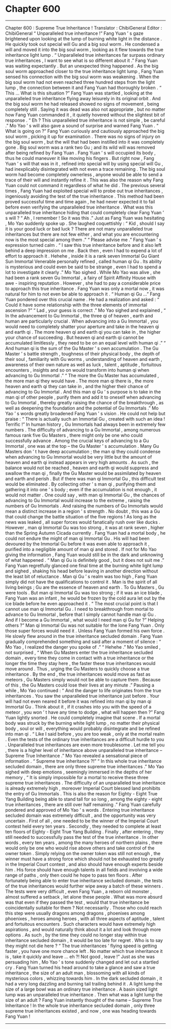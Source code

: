
# Chapter 600


---

Chapter 600 : Supreme True Inheritance !
Translator :
ChibiGeneral
Editor :
ChibiGeneral
“ Unparalleled true inheritance !” Fang Yuan ’ s gaze brightened upon looking at the lump of burning white light in the distance .
He quickly took out special will Gu and a big soul worm . He condensed a will and moved it into the big soul worm , looking as it flew towards the true inheritance light lump .
“ Unparalleled true inheritances far surpass ordinary true inheritances , I want to see what is so different about it .” Fang Yuan was waiting expectantly .
But an unexpected thing happened .
As the big soul worm approached closer to the true inheritance light lump , Fang Yuan sensed his connection with the big soul worm was weakening .
When the big soul worm had not even reached three hundred steps from the light lump , the connection between it and Fang Yuan had thoroughly broken .
“ This … What is this situation ?” Fang Yuan was startled , looking at the unparalleled true inheritance flying away leisurely in its original orbit . And the big soul worm he had released showed no signs of movement , being completely still . Saying it was dead was also not appropriate , but no matter how Fang Yuan commanded it , it quietly hovered without the slightest bit of response .
“ Eh ? This unparalleled true inheritance is not simple , be careful .” Mo Yao ’ s will also gave a sound of surprise and warned Fang Yuan .
“ What is going on ?” Fang Yuan curiously and cautiously approached the big soul worm , picking it up for examination .
There was no signs of injury on the big soul worm , but the will that had been instilled into it was completely gone .
Big soul worm was a rank two Gu ; and its wild will was removed after being refined by Fang Yuan .
Fang Yuan ’ s will occupied its body , thus he could maneuver it like moving his fingers .
But right now , Fang Yuan ’ s will that was in it , refined into special will by using special will Gu , had inexplicably disintegrated with not even a trace remaining .
The big soul worm had become completely ownerless , anyone would be able to send a trace of their will and instantly refine it .
This was also the reason why Fang Yuan could not command it regardless of what he did .
The previous several times , Fang Yuan had exploited special will to probe out true inheritances , ingeniously avoiding the test of the true inheritance . This method had been proved successful time and time again , he had never expected it to fail before even verifying the unparalleled true inheritance .
What was this unparalleled true inheritance hiding that could completely clear Fang Yuan ’ s will ?
“ Ah , I remember ! So it was this .” Just as Fang Yuan was hesitating , Mo Yao suddenly spoke up .
She laughed coquettishly : “ Kid , should I say it is your good luck or bad luck ? There are not many unparalleled true inheritances but there are not few either , and what you are encountering now is the most special among them .”
“ Please advise me .” Fang Yuan ’ s expression turned calm .
“ I saw this true inheritance before and it also left behind a deep impression on me . Back then , even I had to expend a lot of effort to approach it . Hehehe , inside it is a rank seven Immortal Gu Giant Sun Immortal Venerable personally refined , called human qi Gu . Its ability is mysterious and could even be said to be strange , even I had to spend a lot to investigate it clearly .” Mo Yao sighed .
While Mo Yao was alive , she had been a rank seven Gu Immortal , a fairy of Spirit Affinity House with awe - inspiring reputation .
However , she had to pay a considerable price to approach this true inheritance . Fang Yuan was only a mortal now , it was natural for him to not even be able to approach it .
“ Human qi Gu …” Fang Yuan pondered over this crucial name .
He had a realization and asked : “ Could it have some relationship with the three elements of immortal ascension ?”
“ Lad , your guess is correct .” Mo Yao sighed and explained , “ In the advancement to Gu Immortal , the three qi of heaven , earth and human are particularly crucial . When advancing into a Gu Immortal , you would need to completely shatter your aperture and take in the heaven qi and earth qi . The more heaven qi and earth qi you can take in , the higher your chance of succeeding . But heaven qi and earth qi cannot be accumulated limitlessly , they need to be on an equal level with human qi .”
“ And human qi is the sum of the Gu Master ’ s own accumulation . The Gu Master ’ s battle strength , toughness of their physical body , the depth of their soul , familiarity with Gu worms , understanding of heaven and earth , awareness of their own nature as well as luck , talent , aptitude , fortuitous encounters , insights and so on would transform into human qi when advancing to Gu Immortal .”
“ The more the Gu Master has accumulated , the more man qi they would have . The more man qi there is , the more heaven and earth qi they can take in , and the higher their chance of advancing to Gu Immortal . And this man qi Gu ’ s purpose is to take in the man qi of other people , purify them and add it to oneself when advancing to Gu Immortal , thereby greatly raising the chance of the breakthrough , as well as deepening the foundation and the potential of Gu Immortals .”
Mo Yao ’ s words greatly broadened Fang Yuan ’ s vision .
He could not help but praise : “ There is actually such an Immortal Gu , created with such an idea ! Terrific !”
In human history , Gu Immortals had always been in extremely few numbers . The difficulty of advancing to a Gu Immortal , among numerous famous rank five Gu Masters , there might only be one who could successfully advance .
Among the crucial keys of advancing to a Gu Immortal , one was at the top – the Gu Master ’ s accumulation .
Many Gu Masters don ’ t have deep accumulation ; the man qi they could condense when advancing to Gu Immortal would be very little but the amount of heaven and earth qi instead appears in very high amounts . As such , the balance would not be reached , heaven and earth qi would suppress and swallow the man qi , finally the Gu Master would be assimilated by heaven and earth and perish .
But if there was man qi Immortal Gu , this difficult test would be eliminated .
By collecting other ’ s man qi , purifying them and gathering it into one ’ s body ; even if the accumulation is not enough , it would not matter .
One could say , with man qi Immortal Gu , the chances of advancing to Gu Immortal would increase to the extreme , raising the numbers of Gu Immortals .
And raising the numbers of Gu Immortals would mean a distinct increase in a region ’ s strength .
No doubt , this was a Gu that could change the battle situation of the five regions ! As long as the news was leaked , all super forces would fanatically rush over like ducks .
However , man qi Immortal Gu was too strong , it was at rank seven , higher than the Spring Autumn Cicada currently .
Fang Yuan had a mortal body , he could not endure the might of man qi Immortal Gu .
His will had been devoured by the Immortal Gu before it was even able to approach it , purified into a negligible amount of man qi and stored .
If not for Mo Yao giving the information , Fang Yuan would still be in the dark and unknowing of what happened .
“ Man qi Gu is definitely good , but it does not suit me .” Fang Yuan regretfully glanced one final time at the burning white light lump and sighed , shaking his head before leaving in another direction without the least bit of reluctance .
Man qi Gu ’ s realm was too high , Fang Yuan simply did not have the qualifications to control it .
Man is the spirit of all living beings ; Gu are the essence of heaven and earth . To Gu Masters , Gu were tools . But man qi Immortal Gu was too strong ; if it was an ice blade , Fang Yuan was an infant , he would be frozen by the cold aura let out by the ice blade before he even approached it .
“ The most crucial point is that I cannot use man qi Immortal Gu . I need to breakthrough from mortal to advance to Gu Immortal , before that I simply cannot handle man qi Gu . And if I become a Gu Immortal , what would I need man qi Gu for ?” Helping others ?”
Man qi Immortal Gu was not suitable for the lone Fang Yuan . Only those super forces would need it .
Unless Fang Yuan formed his own force .
He slowly flew around in the true inheritance secluded domain .
Fang Yuan gradually comprehended something and said after a moment of silence : “ Mo Yao , I realized the danger you spoke of .”
“ Hehehe .” Mo Yao smiled , not surprised , “ When Gu Masters enter the true inheritance secluded domain , every time they come in contact with a true inheritance or the longer the time they stay here , the faster these true inheritances would move around . Thus , urging the Gu Masters to quickly choose a true inheritance . By the end , the true inheritances would move as fast as meteors , Gu Masters simply would not be able to capture them . Because of this , the Gu Masters could lose their lives at any minute .”
Pausing a while , Mo Yao continued : “ And the danger to life originates from the true inheritances . You saw the unparalleled true inheritance just before . Your will had not even neared it before it was refined into man qi by man qi Immortal Gu . Think about it , if it crashes into you with the speed of a meteor , you won ’ t have any time to dodge , what will happen then ?”
Fang Yuan lightly snorted .
He could completely imagine that scene .
If a mortal body was struck by the burning white light lump , no matter their physical body , soul or will , everything would probably disintegrate and be refined into man qi .
“ Like I said before , you are too weak , only at the mortal realm . Even the tests of the ordinary true inheritances are a difficult hurdle to you . Unparalleled true inheritances are even more troublesome . Let me tell you , there is a higher level of inheritance above unparalleled true inheritance – Supreme True Inheritance .” Mo Yao revealed a sensational piece of information .
“ Supreme true inheritance ?!”
“ In this whole true inheritance secluded domain , there are only three supreme true inheritances .” Mo Yao sighed with deep emotions , seemingly immersed in the depths of her memory , “ It is simply impossible for a mortal to receive these three supreme true inheritances . The difficulty of an unparalleled true inheritance is already extremely high , moreover Imperial Court blessed land prohibits the entry of Gu Immortals . This is also the reason for Eighty - Eight True Yang Building being able to stand tall for so long , among the eighty - eight true inheritances , there are still over half remaining .”
Fang Yuan carefully pondered and approved of Mo Yao ’ s words .
Entering true inheritance secluded domain was extremely difficult , and the opportunity was very uncertain . First of all , one needed to be the winner of the Imperial Court contest held every ten years . Secondly , they needed to complete at least ten floors of Eighty - Eight True Yang Building . Finally , after entering , they still needed to successfully pass the test of the true inheritance .
In other words , every ten years , among the many heroes of northern plains , there would only be one who would rise above others and take control of the owner token .
Simply relying on the owner token was still not enough , the winner must have a strong force which should not be exhausted too greatly in the Imperial Court contest , and also should have enough experts beside him . His force should have enough talents in all fields and involving a wide range of paths , only then could he hope to pass ten floors .
After fortunately being able to enter true inheritance secluded domain , the tests of the true inheritances would further wipe away a batch of these winners .
The tests were very difficult , even Fang Yuan , a reborn old monster , almost suffered a setback , let alone these people .
What was more absurd was that even if they passed the test , would that true inheritance be coincidentally suitable for them ?
Not necessarily .
Those who could reach this step were usually dragons among dragons , phoenixes among phoenixes , heroes among heroes , with all three aspects of aptitude , talent and fortuitous encounters . Such characters would have extremely high aspirations , and would naturally think about it a lot and look through more options .
As such , by the time they could no longer stay within true inheritance secluded domain , it would be too late for regret .
Who is to say they might not die here ?
“ The true inheritances ’ flying speed is getting faster , you have one more chance left . No matter which true inheritance it is , take it quickly and leave … eh ?! Not good , leave !” Just as she was persuading him , Mo Yao ’ s tone suddenly changed and let out a startled cry .
Fang Yuan turned his head around to take a glance and saw a true inheritance , the size of an adult man , blossoming with all kinds of mysterious colors , whizzing towards him . In the dark secluded domain , it had a very long dazzling and burning tail trailing behind it .
A light lump the size of a large bowl was an ordinary true inheritance .
A basin sized light lump was an unparalleled true inheritance .
Then what was a light lump the size of an adult ?
Fang Yuan instantly thought of the name – Supreme True Inheritance !
In the whole true inheritance secluded domain , only three supreme true inheritances existed , and now , one was heading towards Fang Yuan !

---

